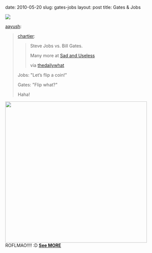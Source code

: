 date: 2010-05-20
slug: gates-jobs
layout: post
title: Gates &amp; Jobs


<a href="http://www.sadanduseless.com/2010/05/steve-jobs-vs-bill-gates/"><img src="/tumblr_files/tumblr_l2mn05BdAI1qzpwi0o1_500.jpg"/></a><br/><p><a href="http://aayush.me/post/615084732/chartier-steve-jobs-vs-bill-gates-many-more" target="_blank">aayush</a>:</p>

<blockquote>

<p><a href="http://davebc.com/post/611893104/steve-jobs-vs-bill-gates-many-more-at-sad-and" target="_blank">chartier</a>:</p>

<blockquote>

<p>Steve Jobs vs. Bill Gates.</p>

<p>Many more at <a href="http://www.sadanduseless.com/2010/05/steve-jobs-vs-bill-gates/" target="_blank">Sad and Useless</a></p>

<p>via <a href="http://thedailywh.at/post/611176418/oh-exploitable-of-the-day-when-jobs-met-gates" target="_blank">thedailywhat</a></p>

</blockquote>

<p>Jobs: "Let’s flip a coin!"</p>

<p>Gates: "Flip what?"</p>

<p>Haha!</p>

</blockquote>

<p><img src="http://www.sadanduseless.com/wp-content/uploads/2010/05/563.jpg" width="450"/>ROFLMAO!!!! :D <strong><a href="http://www.sadanduseless.com/2010/05/steve-jobs-vs-bill-gates/" target="_blank">See MORE</a></strong></p>
